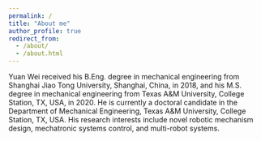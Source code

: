 ```yaml
---
permalink: /
title: "About me"
author_profile: true
redirect_from: 
  - /about/
  - /about.html
---
```


Yuan Wei received his B.Eng. degree in mechanical engineering from Shanghai Jiao Tong University, Shanghai, China, in 2018, and his M.S. degree in mechanical engineering from Texas A&M University, College Station, TX, USA, in 2020. He is currently a doctoral candidate in the Department of Mechanical Engineering, Texas A&M University, College Station, TX, USA. His research interests include novel robotic mechanism design, mechatronic
systems control, and multi-robot systems.

